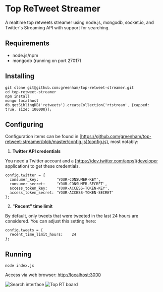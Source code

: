 Top ReTweet Streamer
========================

A realtime top retweets streamer using node.js, mongodb, socket.io, and Twitter's Streaming API with support for searching.

Requirements
------------
- node.js/npm
- mongodb (running on port 27017)

Installing
----------

```
git clone git@github.com:greenham/top-retweet-streamer.git
cd top-retweet-streamer
npm install
mongo localhost
db.getSiblingDB('retweets').createCollection('rtstream', {capped: true, size: 100000});
```

Configuring
-----------

Configuration items can be found in [https://github.com/greenham/top-retweet-streamer/blob/master/config.js](config.js), most notably:

1. **Twitter API credentials**

You need a Twitter account and a [https://dev.twitter.com/apps](developer application) to get these credentials.

```
config.twitter = {
  consumer_key:        'YOUR-CONSUMER-KEY',
  consumer_secret:     'YOUR-CONSUMER-SECRET',
  access_token_key:    'YOUR-ACCESS-TOKEN-KEY',
  access_token_secret: 'YOUR-ACCESS-TOKEN-SECRET'
};
```

2. **"Recent" time limit**

By default, only tweets that were tweeted in the last 24 hours are considered. You can adjust this setting here:

```
config.tweets = {
  recent_time_limit_hours:    24
};
```

Running
-------

`node index.js`

Access via web browser: [http://localhost:3000](http://localhost:3000)

![Search interface](http://screencloud.net/img/screenshots/81b6b630472487834b231b6289874769.png)
![Top RT board](http://screencloud.net/img/screenshots/aca81a016c6eb4e0056a905808d78edf.png)